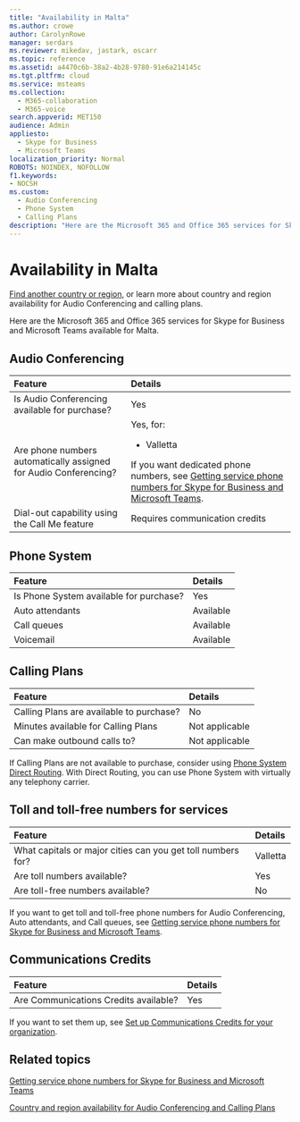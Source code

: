 ```yaml
---
title: "Availability in Malta"
ms.author: crowe
author: CarolynRowe
manager: serdars
ms.reviewer: mikedav, jastark, oscarr
ms.topic: reference
ms.assetid: a4470c6b-38a2-4b28-9780-91e6a214145c
ms.tgt.pltfrm: cloud
ms.service: msteams
ms.collection: 
  - M365-collaboration
  - M365-voice
search.appverid: MET150
audience: Admin
appliesto: 
  - Skype for Business
  - Microsoft Teams
localization_priority: Normal
ROBOTS: NOINDEX, NOFOLLOW
f1.keywords:
- NOCSH
ms.custom: 
  - Audio Conferencing
  - Phone System
  - Calling Plans
description: "Here are the Microsoft 365 and Office 365 services for Skype for Business and Microsoft Teams available for Malta."
---
```


# Availability in Malta

[Find another country or region](country-and-region-availability-for-audio-conferencing-and-calling-plans.md), or learn more about country and region availability for Audio Conferencing and calling plans.

Here are the Microsoft 365 and Office 365 services for Skype for Business and Microsoft Teams available for Malta. 
  
## Audio Conferencing

|**Feature**|**Details**|
|:-----|:-----|
|Is Audio Conferencing available for purchase?  <br/> |Yes  <br/> |
|Are phone numbers automatically assigned for Audio Conferencing?  <br/> |Yes, for:<br/><ul><li> Valletta</ul>If you want dedicated phone numbers, see [Getting service phone numbers for Skype for Business and Microsoft Teams](/microsoftteams/getting-service-phone-numbers).  <br/> |
|Dial-out capability using the Call Me feature  <br/> |Requires communication credits  <br/> |
   
## Phone System

|**Feature**|**Details**|
|:-----|:-----|
|Is Phone System available for purchase?  <br/> |Yes  <br/> |
| Auto attendants <br/> |Available  <br/> |
|Call queues  <br/> |Available  <br/> |
|Voicemail  <br/> |Available  <br/> |
   
## Calling Plans

|**Feature**|**Details**|
|:-----|:-----|
|Calling Plans are available to purchase?  <br/> |No  <br/> |
|Minutes available for Calling Plans  <br/> |Not applicable  <br/> |
|Can make outbound calls to?  <br/> |Not applicable  <br/> |

If Calling Plans are not available to purchase, consider using [Phone System Direct Routing](../direct-routing-landing-page.md). With Direct Routing, you can use Phone System with virtually any telephony carrier.
   
## Toll and toll-free numbers for services

|**Feature**|**Details**|
|:-----|:-----|
|What capitals or major cities can you get toll numbers for?  <br/> |Valletta  <br/> |
|Are toll numbers available?  <br/> |Yes  <br/> |
|Are toll-free numbers available?  <br/> |No  <br/> |
   
 If you want to get toll and toll-free phone numbers for Audio Conferencing, Auto attendants, and Call queues, see [Getting service phone numbers for Skype for Business and Microsoft Teams](/microsoftteams/getting-service-phone-numbers).
  
## Communications Credits

|**Feature**|**Details**|
|:-----|:-----|
|Are Communications Credits available?  <br/> |Yes  <br/> |
   
If you want to set them up, see [Set up Communications Credits for your organization](../set-up-communications-credits-for-your-organization.md).
  
## Related topics

[Getting service phone numbers for Skype for Business and Microsoft Teams](/microsoftteams/getting-service-phone-numbers)

[Country and region availability for Audio Conferencing and Calling Plans](country-and-region-availability-for-audio-conferencing-and-calling-plans.md)

  
 
